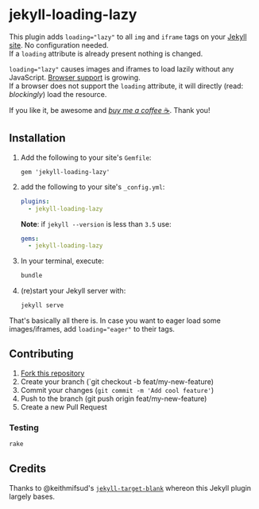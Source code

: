 # jekyll-loading-lazy

This plugin adds `loading="lazy"` to all `img` and `iframe` tags on
your [Jekyll site](https://jekyllrb.com/). No configuration needed.  
If a `loading` attribute is already present nothing is changed.

`loading="lazy"` causes images and iframes to load lazily without any JavaScript.
[Browser support](https://caniuse.com/#feat=loading-lazy-attr) is growing.  
If a browser does not support the `loading` attribute, it will directly
(read: _blockingly_) load the resource.

If you like it, be awesome and
[_buy me a coffee_ ☕️](https://www.buymeacoffee.com/gildesmarais). Thank you!

## Installation

1. Add the following to your site's `Gemfile`:

   ```
   gem 'jekyll-loading-lazy'
   ```

2. add the following to your site's `_config.yml`:

   ```yml
   plugins:
     - jekyll-loading-lazy
   ```

   **Note**: if `jekyll --version` is less than `3.5` use:

   ```yml
   gems:
     - jekyll-loading-lazy
   ```

3. In your terminal, execute:

   ```bash
   bundle
   ```
4. (re)start your Jekyll server with:

   ```bash
   jekyll serve
   ```

That's basically all there is.
In case you want to eager load some images/iframes, add `loading="eager"`
to their tags.

## Contributing

1. [Fork this repository](https://github.com/gildesmarais/jekyll-loading-lazy/fork)
2. Create your branch (`git checkout -b feat/my-new-feature)
3. Commit your changes (`git commit -m 'Add cool feature'`)
4. Push to the branch (git push origin feat/my-new-feature)
5. Create a new Pull Request

### Testing

```bash
rake
```

## Credits

Thanks to @keithmifsud's
[`jekyll-target-blank`](https://github.com/keithmifsud/jekyll-target-blank)
whereon this Jekyll plugin largely bases.
